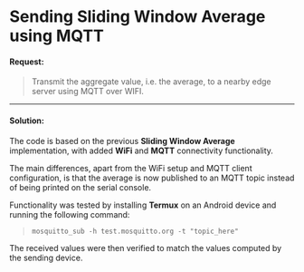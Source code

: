 # Sending Sliding Window Average using MQTT

#### Request:

>  Transmit the aggregate value, i.e. the average, to a nearby edge server using MQTT over WIFI.

---

#### Solution:

The code is based on the previous **Sliding Window Average** implementation, with added **WiFi** and **MQTT** connectivity functionality. 

The main differences, apart from the WiFi setup and MQTT client configuration, is that the average is now published to an MQTT topic instead of being printed on the serial console.

Functionality was tested by installing **Termux** on an Android device and running the following command:

> `mosquitto_sub -h test.mosquitto.org -t "topic_here"`

The received values were then verified to match the values computed by the sending device.

